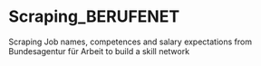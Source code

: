 # Scraping_BERUFENET

Scraping Job names, competences and salary expectations from Bundesagentur für Arbeit to build a skill network
